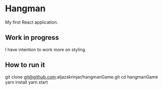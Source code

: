 # Hangman

My first React application.

## Work in progress

I have intention to work more on styling.

## How to run it

git clone git@github.com:aljazskrinjar/hangmanGame.git
cd hangmanGame
yarn install
yarn start
